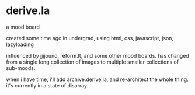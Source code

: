 # derive.la
a mood board

created some time ago in undergrad, using html, css, javascript, json, lazyloading

influenced by jjjjound, reform.lt, and some other mood boards. has changed from a single long collection of images to multiple smaller collections of sub-moods.

when i have time, i'll add archive.derive.la, and re-architect the whole thing. it's currently in a state of disarray.
